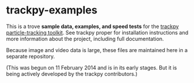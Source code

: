 trackpy-examples
================

This is a trove **sample data, examples, and speed tests** for the 
[trackpy particle-tracking toolkit](https://github.com/soft-matter/trackpy).
See trackpy proper for installation instructions and more information about
the project, including full documentation.

Because image and video data is large, these files are maintained here in
a separate repository.

(This was begun on 11 February 2014 and is in its early stages. But it is
being actively developed by the trackpy contributors.)
